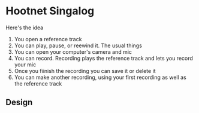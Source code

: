 # Hootnet Singalog

Here's the idea

1. You open a reference track
2. You can play, pause, or reewind it. The usual things
3. You can open your computer's camera and mic
4. You can record. Recording plays the reference track and lets you record your mic
5. Once you fiinish the recording you can save it or delete it
6. You can make another recording, using your first recording as well as the reference track

## Design
